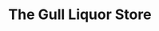 ---
title: "The Gull Liquor Store"
url: /north-vancouver/the-gull-liquor-store/
shop: Spirituosen
---